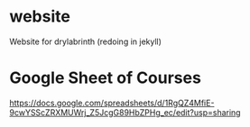 # website
Website for drylabrinth (redoing in jekyll)

# Google Sheet of Courses

https://docs.google.com/spreadsheets/d/1RgQZ4MfiE-9cwYSScZRXMUWrj_Z5JcgG89HbZPHg_ec/edit?usp=sharing
